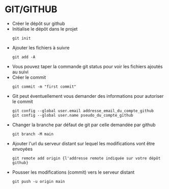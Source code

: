 # GIT/GITHUB

* Créer le dépôt sur github
* Initialise le dépôt dans le projet
    ```
    git init
    ```
* Ajouter les fichiers à suivre
    ```
    git add -A
    ```
* Vous pouvez taper la commande git status pour voir les fichiers ajoutés au suivi
* Créer le commit
    ```
    git commit -m "first commit"
    ```
* Git peut éventuellement vous demander des informations pour autoriser le commit
    ```
    git config --global user.email addresse_email_du_compte_github
    git config --global user.name pseudo_du_compte_github
    ```
* Changer la branche par défaut de git par celle demandée par github
    ```
    git branch -M main
    ```
* Ajouter l'url du serveur distant sur lequel les modifications vont être envoyées
    ```
    git remote add origin {l'addresse remote indiquée sur votre dépôt github}
    ```
* Pousser les modifications (commit) vers le serveur distant
    ```
    git push -u origin main
    ```